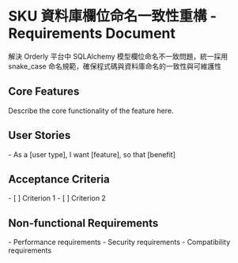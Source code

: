 # SKU 資料庫欄位命名一致性重構 - Requirements Document

解決 Orderly 平台中 SQLAlchemy 模型欄位命名不一致問題，統一採用 snake_case 命名規範，確保程式碼與資料庫命名的一致性與可維護性

## Core Features

<template-requirements>
Describe the core functionality of the feature here.
</template-requirements>

## User Stories

<template-requirements>
- As a [user type], I want [feature], so that [benefit]
</template-requirements>

## Acceptance Criteria

<template-requirements>
- [ ] Criterion 1
- [ ] Criterion 2
</template-requirements>

## Non-functional Requirements

<template-requirements>
- Performance requirements
- Security requirements
- Compatibility requirements
</template-requirements>
